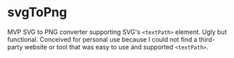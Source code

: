 # svgToPng
MVP SVG to PNG converter supporting SVG's ```<textPath>``` element. Ugly but functional. Conceived for personal use because I could not find a third-party website or tool that was easy to use and supported ```<textPath>```.